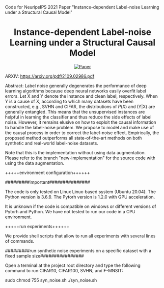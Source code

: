 Code for NeuripsIPS 2021 Paper "Instance-dependent Label-noise Learning under a Structural Causal Model" 

<div align="center">   
  
# Instance-dependent Label-noise Learning under a Structural Causal Model
[![Paper](https://img.shields.io/badge/NeuripsIPS21-green)](https://proceedings.neurips.cc/paper/2021/file/23451391cd1399019fa0421129066bc6-Paper.pdf3)

</div>

ARXIV: 
https://arxiv.org/pdf/2109.02986.pdf


Abstract: 
Label noise generally degenerates the performance of deep learning algorithms because deep neural networks easily overfit label errors. Let X and Y denote the instance and clean label, respectively. When Y is a cause of X, according to which many datasets have been constructed, e.g., SVHN and CIFAR, the distributions of $P(X)$ and (Y|X) are generally entangled. This means that the unsupervised instances are helpful in learning the classifier and thus reduce the side effects of label noise. However, it remains elusive on how to exploit the causal information to handle the label-noise problem. We propose to model and make use of the causal process in order to correct the label-noise effect. Empirically, the proposed method outperforms all state-of-the-art methods on both synthetic and real-world label-noise datasets.

Note that this is the implementation without using data augmentation. Please refer to the branch "new-implementation" for the source code with using the data augmentation.

+++++environment configuration++++++

#########important###############

The code is only tested on Linux Linux-based system (Ubuntu 20.04). 
The Python version is 3.6.9. The Pytorh version is 1.2.0 with GPU acceleration. 

It is unknown if the code is compatible on windows or different versions of Pytorh and Python. 
We have not tested to run our code in a CPU environment. 


+++++run experiments++++++

We provide shell scripts that allow to run all experiments with several lines of commands. 

#########run synthetic noise experiments on a specific dataset with a fixed sample size################

Open a terminal at the project root directory and type the following command to run CIFAR10, CIFAR100, SVHN, and F-MNSIT:

sudo chmod 755 syn_noise.sh
./syn_noise.sh


